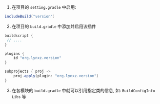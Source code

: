 1. 在项目的 `setting.gradle` 中启用:
```groovy
includeBuild("version")
```
2. 在项目的 `build.gradle` 中添加并启用该插件
```groovy
buildscript {
 // ....
}

plugins {
    id "org.lynxz.version"
}

subprojects { proj ->
    proj.apply(plugin: "org.lynxz.version")
}
```

3. 在各模块的 `build.gradle` 中就可以引用指定类的信息, 如: `BuildConfigInfo`  `Libs` 等